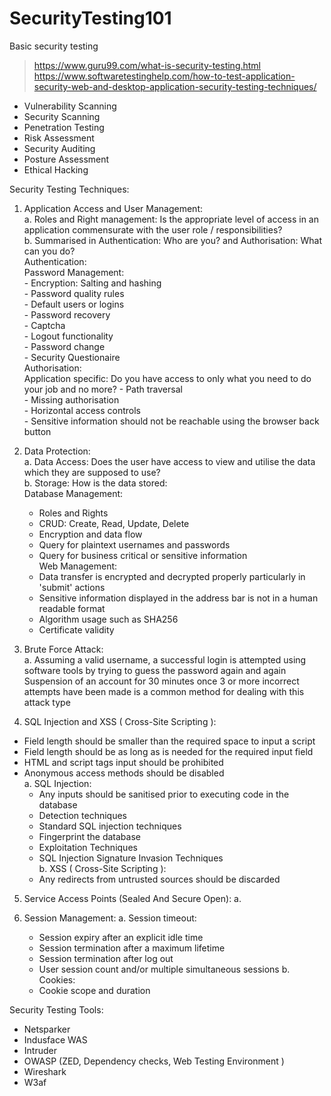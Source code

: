 # SecurityTesting101
Basic security testing

> https://www.guru99.com/what-is-security-testing.html  
> https://www.softwaretestinghelp.com/how-to-test-application-security-web-and-desktop-application-security-testing-techniques/  

  - Vulnerability Scanning
  - Security Scanning
  - Penetration Testing
  - Risk Assessment
  - Security Auditing
  - Posture Assessment
  - Ethical Hacking

Security Testing Techniques:
  1. Application Access and User Management:  
    a.  Roles and Right management: Is the appropriate level of access in an application commensurate with the user role / responsibilities?  
    b.  Summarised in Authentication: Who are you? and Authorisation: What can you do?  
      Authentication:  
        Password Management:  
          - Encryption: Salting and hashing  
          - Password quality rules  
          - Default users or logins  
          - Password recovery  
          - Captcha  
          - Logout functionality  
          - Password change  
          - Security Questionaire  
      Authorisation:  
        Application specific: Do you have access to only what you need to do your job and no more?
          - Path traversal  
          - Missing authorisation  
          - Horizontal access controls  
          - Sensitive information should not be reachable using the browser back button  
  
  2. Data Protection:  
    a. Data Access: Does the user have access to view and utilise the data which they are supposed to use?  
    b. Storage: How is the data stored:  
      Database Management:  
        - Roles and Rights  
        - CRUD: Create, Read, Update, Delete  
        - Encryption and data flow  
        - Query for plaintext usernames and passwords  
        - Query for business critical or sensitive information  
      Web Management:  
        - Data transfer is encrypted and decrypted properly particularly in 'submit' actions  
        - Sensitive information displayed in the address bar is not in a human readable format  
        - Algorithm usage such as SHA256  
        - Certificate validity  

3. Brute Force Attack:  
  a. Assuming a valid username, a successful login is attempted using software tools by trying to guess the password again and again  
    Suspension of an account for 30 minutes once 3 or more incorrect attempts have been made is a common method for dealing with this attack type  

4. SQL Injection and XSS ( Cross-Site Scripting ):  
  - Field length should be smaller than the required space to input a script  
  - Field length should be as long as is needed for the required input field  
  - HTML and script tags input should be prohibited  
  - Anonymous access methods should be disabled  
  a. SQL Injection:  
    - Any inputs should be sanitised prior to executing code in the database  
    - Detection techniques  
    - Standard SQL injection techniques  
    - Fingerprint the database  
    - Exploitation Techniques  
    - SQL Injection Signature Invasion Techniques  
  b. XSS ( Cross-Site Scripting ):  
    - Any redirects from untrusted sources should be discarded  

5. Service Access Points (Sealed And Secure Open):
  a.   
  
6. Session Management:
  a. Session timeout:
    - Session expiry after an explicit idle time 
    - Session termination after a maximum lifetime
    - Session termination after log out
    - User session count and/or multiple simultaneous sessions
  b. Cookies:
    - Cookie scope and duration
        
  
  

Security Testing Tools:
  - Netsparker
  - Indusface WAS
  - Intruder
  - OWASP (ZED, Dependency checks, Web Testing Environment )
  - Wireshark
  - W3af

